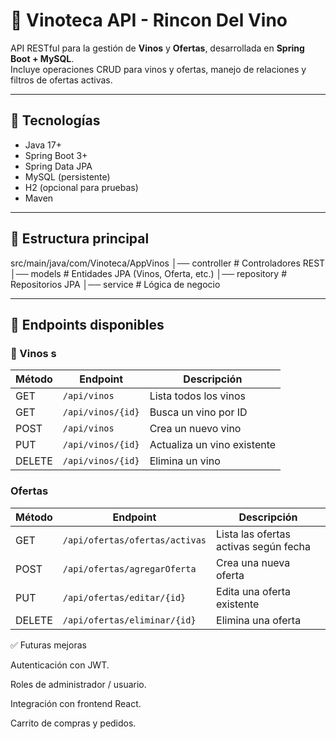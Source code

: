 # 🍷 Vinoteca API - Rincon Del Vino

API RESTful para la gestión de **Vinos** y **Ofertas**, desarrollada en **Spring Boot + MySQL**.  
Incluye operaciones CRUD para vinos y ofertas, manejo de relaciones y filtros de ofertas activas.

---

## 🚀 Tecnologías
- Java 17+
- Spring Boot 3+
- Spring Data JPA
- MySQL (persistente)
- H2 (opcional para pruebas)
- Maven

---

## 📂 Estructura principal

src/main/java/com/Vinoteca/AppVinos
│── controller # Controladores REST
│── models # Entidades JPA (Vinos, Oferta, etc.)
│── repository # Repositorios JPA
│── service # Lógica de negocio


---

## 📌 Endpoints disponibles

### 🥂 Vinos s
| Método | Endpoint           | Descripción |
|--------|-------------------|-------------|
| GET    | `/api/vinos`      | Lista todos los vinos |
| GET    | `/api/vinos/{id}` | Busca un vino por ID |
| POST   | `/api/vinos`      | Crea un nuevo vino |
| PUT    | `/api/vinos/{id}` | Actualiza un vino existente |
| DELETE | `/api/vinos/{id}` | Elimina un vino |

###  Ofertas
| Método | Endpoint                       | Descripción                           |
| ------ | ------------------------------ | ------------------------------------- |
| GET    | `/api/ofertas/ofertas/activas` | Lista las ofertas activas según fecha |
| POST   | `/api/ofertas/agregarOferta`   | Crea una nueva oferta                 |
| PUT    | `/api/ofertas/editar/{id}`     | Edita una oferta existente            |
| DELETE | `/api/ofertas/eliminar/{id}`   | Elimina una oferta                    |

✅ Futuras mejoras

Autenticación con JWT.

Roles de administrador / usuario.

Integración con frontend React.

Carrito de compras y pedidos.
